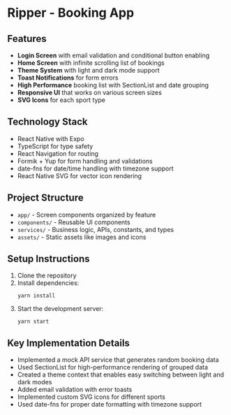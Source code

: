 # Ripper - Booking App

## Features

- **Login Screen** with email validation and conditional button enabling
- **Home Screen** with infinite scrolling list of bookings
- **Theme System** with light and dark mode support
- **Toast Notifications** for form errors
- **High Performance** booking list with SectionList and date grouping
- **Responsive UI** that works on various screen sizes
- **SVG Icons** for each sport type

## Technology Stack

- React Native with Expo
- TypeScript for type safety
- React Navigation for routing
- Formik + Yup for form handling and validations
- date-fns for date/time handling with timezone support
- React Native SVG for vector icon rendering

## Project Structure

- `app/` - Screen components organized by feature
- `components/` - Reusable UI components
- `services/` - Business logic, APIs, constants, and types
- `assets/` - Static assets like images and icons

## Setup Instructions

1. Clone the repository
2. Install dependencies:
   ```
   yarn install
   ```
3. Start the development server:
   ```
   yarn start
   ```

## Key Implementation Details

- Implemented a mock API service that generates random booking data
- Used SectionList for high-performance rendering of grouped data
- Created a theme context that enables easy switching between light and dark modes
- Added email validation with error toasts
- Implemented custom SVG icons for different sports
- Used date-fns for proper date formatting with timezone support

